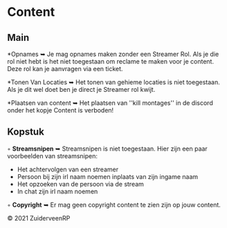 # Content

<h2>Main</h1>

*Opnames ➥ Je mag opnames maken zonder een Streamer Rol. Als je die rol niet hebt is het niet toegestaan om reclame te maken voor je content. Deze rol kan je aanvragen via een ticket.

*Tonen Van Locaties ➥ Het tonen van gehieme locaties is niet toegestaan. Als je dit wel doet ben je direct je Streamer rol kwijt.

*Plaatsen van content ➥ Het plaatsen van ''kill montages'' in de discord onder het kopje Content is verboden!</br>

<h2>Kopstuk</h1>

◦ <b>Streamsnipen</b> ➥ Streamsnipen is niet toegestaan. Hier zijn een paar voorbeelden van streamsnipen:
- Het achtervolgen van een streamer
- Persoon bij zijn irl naam noemen inplaats van zijn ingame naam
- Het opzoeken van de persoon via de stream
- In chat zijn irl naam noemen

◦ <b>Copyright</b> ➥ Er mag geen copyright content te zien zijn op jouw content.

© 2021 ZuiderveenRP
